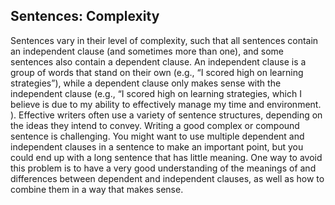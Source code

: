 ## Sentences: Complexity

Sentences vary in their level of complexity, such that all sentences contain an independent clause (and sometimes more than one), and some sentences also contain a dependent clause.  An independent clause is a group of words that stand on their own (e.g., “I scored high on learning strategies”), while a dependent clause only makes sense with the independent clause (e.g., “I scored high on learning strategies, which I believe is due to my ability to effectively manage my time and environment. ).  Effective writers often use a variety of sentence structures, depending on the ideas they intend to convey.
Writing a good complex or compound sentence is challenging. You might want to use multiple dependent and independent clauses in a sentence to make an important point, but you could end up with a long sentence that has little meaning. One way to avoid this problem is to have a very good understanding of the meanings of and differences between dependent and independent clauses, as well as how to combine them in a way that makes sense.
